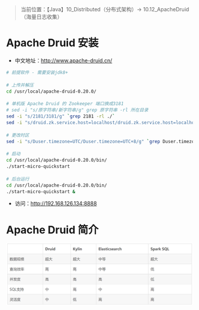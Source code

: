 > 当前位置：【Java】10_Distributed（分布式架构）-> 10.12_ApacheDruid（海量日志收集）

# Apache Druid 安装

- 中文地址：http://www.apache-druid.cn/

```bash
# 前提软件 - 需要安装jdk8+

# 上传并解压
cd /usr/local/apache-druid-0.20.0/

# 单机版 Apache Druid 的 Zookeeper 端口换成3181
# sed -i "s/原字符串/新字符串/g" grep 原字符串 -rl 所在目录
sed -i "s/2181/3181/g" `grep 2181 -rl ./`
sed -i "s/druid.zk.service.host=localhost/druid.zk.service.host=localhost:3181/g" `grep druid.zk.service.host=localhost -rl ./`

# 更改时区
sed -i "s/Duser.timezone=UTC/Duser.timezone=UTC+8/g" `grep Duser.timezone=UTC -rl ./`

# 启动
cd /usr/local/apache-druid-0.20.0/bin/
./start-micro-quickstart

# 后台运行
cd /usr/local/apache-druid-0.20.0/bin/
./start-micro-quickstart &
```

- 访问：http://192.168.126.134:8888





# Apache Druid 简介



![image-20220628203913740](image/image-20220628203913740.png)